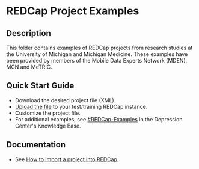# REDCap Project Examples

## Description
This folder contains examples of REDCap projects from research studies at the University of Michigan and Michigan Medicine. These examples have been provided by members of the Mobile Data Experts Network (MDEN), MCN and MeTRIC.


## Quick Start Guide
+ Download the desired project file (XML).
+ [Upload the file](https://teamdynamix.umich.edu/TDClient/210/DepressionCenter/KB/ArticleDet?ID=10779) to your test/training REDCap instance.
+ Customize the project file.
+ For additional examples, see [#REDCap-Examples](https://teamdynamix.umich.edu/TDClient/210/DepressionCenter/KB/Search?SearchText=%2523REDCap-examples) in the Depression Center's Knowledge Base.


## Documentation
+ See [How to import a project into REDCap.](https://teamdynamix.umich.edu/TDClient/210/DepressionCenter/KB/ArticleDet?ID=10779)

  
